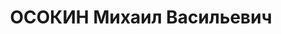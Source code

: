 ---
title: ОСОКИН Михаил Васильевич
description: 'Род. в 1899, Свердловская обл., г. Нижний Тагил, русский. Проживал:
  г. Пермь.

  Арестован 04.12.1936. Обв.: к.-р. деятельность. Приговор: 04.05.1937 – ВМН с конфискацией
  имущества. Расстрелян 04.05.1937'
---